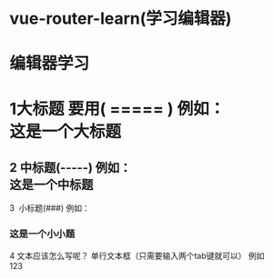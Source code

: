 # vue-router-learn(学习编辑器)

编辑器学习
==========
1大标题 要用( ===== )
例如：<br>
这是一个大标题	
======
2 中标题(-----)
例如：<br>
这是一个中标题
-------
3  小标题(###)
例如：
### 这是一个小小题

4 文本应该怎么写呢？
单行文本框（只需要输入两个tab键就可以）
	例如	
			123		
	
	
		

	
